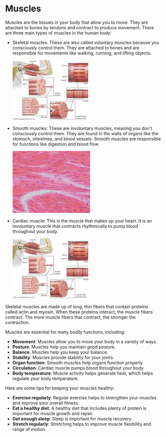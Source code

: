 # Muscles


Muscles are the tissues in your body that allow you to move. They are attached to bones by tendons and contract to produce movement. There are three main types of muscles in the human body:

- Skeletal muscles: These are also called voluntary muscles because you consciously control them. They are attached to bones and are responsible for movements like walking, running, and lifting objects.

  ![skeletal muscles >](images/skeletalmuscles.jpeg "skeletal muscles")

- Smooth muscles: These are involuntary muscles, meaning you don't consciously control them. They are found in the walls of organs like the stomach, intestines, and blood vessels. Smooth muscles are responsible for functions like digestion and blood flow.

  ![smooth muscles >](images/smoothmuscles.jpeg "smooth muscles")

- Cardiac muscle: This is the muscle that makes up your heart. It is an involuntary muscle that contracts rhythmically to pump blood throughout your body.
 
  ![cardiac muscle >](images/skeletalmuscles.jpeg "cardiac muscle")

Skeletal muscles are made up of long, thin fibers that contain proteins called actin and myosin. When these proteins interact, the muscle fibers contract. The more muscle fibers that contract, the stronger the contraction.

Muscles are essential for many bodily functions, including:

- **Movement**: Muscles allow you to move your body in a variety of ways.
- **Posture**: Muscles help you maintain good posture.
- **Balance**: Muscles help you keep your balance.
- **Stability**: Muscles provide stability for your joints.
- **Organ function**: Smooth muscles help organs function properly.
- **Circulation**: Cardiac muscle pumps blood throughout your body.
- **Body temperature**: Muscle activity helps generate heat, which helps regulate your body temperature.

Here are some tips for keeping your muscles healthy:

- **Exercise regularly**: Regular exercise helps to strengthen your muscles and improve your overall fitness.
- **Eat a healthy diet**: A healthy diet that includes plenty of protein is important for muscle growth and repair.
- **Get enough sleep**: Sleep is important for muscle recovery.
- **Stretch regularly**: Stretching helps to improve muscle flexibility and range of motion.